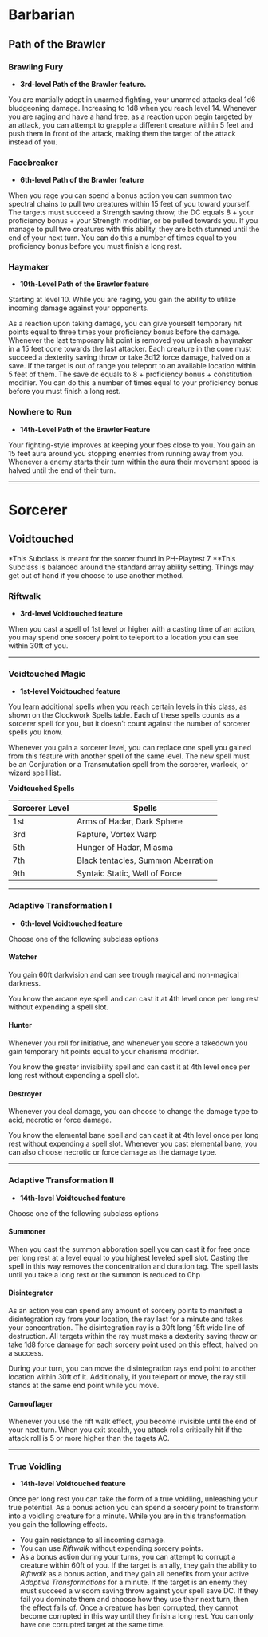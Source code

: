 # Barbarian

## Path of the Brawler

### Brawling Fury
- **3rd-level Path of the Brawler feature.**

You are martially adept in unarmed fighting, your unarmed attacks deal 1d6 bludgeoning damage. Increasing to 1d8 when you reach level 14. 
Whenever you are raging and have a hand free, as a reaction upon begin targeted by an attack, you can attempt to grapple a different creature within 5 feet and push them in front of the attack, making them the target of the attack instead of you. 

### Facebreaker
- **6th-level Path of the Brawler feature**

When you rage you can spend a bonus action you can summon two spectral chains to pull two creatures within 15 feet of you toward yourself. The targets must succeed a Strength saving throw, the DC equals 8 + your proficiency bonus + your Strength modifier, or be pulled towards you. If you manage to pull two creatures with this ability, they are both stunned until the end of your next turn. You can do this a number of times equal to you proficiency bonus before you must finish a long rest. 

### Haymaker
- **10th-Level Path of the Brawler feature**

Starting at level 10. While you are raging, you gain the ability to utilize incoming damage against your opponents.

As a reaction upon taking damage, you can give yourself temporary hit points equal to three times your proficiency bonus before the damage. Whenever the last temporary hit point is removed you unleash a haymaker in a 15 feet cone towards the last attacker. Each creature in the cone must succeed a dexterity saving throw or take 3d12 force damage, halved on a save. If the target is out of range you teleport to an available location within 5 feet of them. The save dc equals to 8 + proficiency bonus + constitution modifier. You can do this a number of times equal to your proficiency bonus before you must finish a long rest. 

### Nowhere to Run
- **14th-Level Path of the Brawler Feature**

Your fighting-style improves at keeping your foes close to you. You gain an 15 feet aura around you stopping enemies from running away from you. Whenever a enemy starts their turn within the aura their movement speed is halved until the end of their turn. 

---

# Sorcerer

## Voidtouched

*This Subclass is meant for the sorcer found in PH-Playtest 7
**This Subclass is balanced around the standard array ability setting. Things may get out of hand if you choose to use another method.

### Riftwalk
- **3rd-level Voidtouched feature**

When you cast a spell of 1st level or higher with a casting time of an action, you may spend one sorcery point to teleport to a location you can see within 30ft of you. 

---

### Voidtouched Magic
- **1st-level Voidtouched feature**

You learn additional spells when you reach certain levels in this class, as shown on the Clockwork Spells table. Each of these spells counts as a sorcerer spell for you, but it doesn’t count against the number of sorcerer spells you know.

Whenever you gain a sorcerer level, you can replace one spell you gained from this feature with another spell of the same level. The new spell must be an Conjuration or a Transmutation spell from the sorcerer, warlock, or wizard spell list.

**Voidtouched Spells**

|Sorcerer Level|Spells|
|---|---|
|1st|Arms of Hadar, Dark Sphere|
|3rd|Rapture, Vortex Warp|
|5th|Hunger of Hadar, Miasma|
|7th|Black tentacles, Summon Aberration|
|9th|Syntaic Static, Wall of Force|

---

### Adaptive Transformation I
- **6th-level Voidtouched feature**

Choose one of the following subclass options

#### Watcher

You gain 60ft darkvision and can see trough magical and non-magical darkness. 

You know the arcane eye spell and can cast it at 4th level once per long rest without expending a spell slot.

#### Hunter

Whenever you roll for initiative, and whenever you score a takedown you gain temporary hit points equal to your charisma modifier.

You know the greater invisibility spell and can cast it at 4th level once per long rest without expending a spell slot.

#### Destroyer 

Whenever you deal damage, you can choose to change the damage type to acid, necrotic or force damage. 

You know the elemental bane spell and can cast it at 4th level once per long rest without expending a spell slot. Whenever you cast elemental bane, you can also choose necrotic or force damage as the damage type. 

---

### Adaptive Transformation II
- **14th-level Voidtouched feature**

Choose one of the following subclass options 

#### Summoner

When you cast the summon abboration spell you can cast it for free once per long rest at a level equal to you highest leveled spell slot. Casting the spell in this way removes the concentration and duration tag. The spell lasts until you take a long rest or the summon is reduced to 0hp

#### Disintegrator

As an action you can spend any amount of sorcery points to manifest a disintegration ray from your location, the ray last for a minute and takes your concentration. The disintegration ray is a 30ft long 15ft wide line of destruction. All targets within the ray must make a dexterity saving throw or take 1d8 force damage for each sorcery point used on this effect, halved on a success. 

During your turn, you can move the disintegration rays end point to another location within 30ft of it. Additionally, if you teleport or move, the ray still stands at the same end point while you move.

#### Camouflager

Whenever you use the rift walk effect, you become invisible until the end of your next turn. When you exit stealth, you attack rolls critically hit if the attack roll is 5 or more higher than the tagets AC. 

---

### True Voidling
- **14th-level Voidtouched feature**

Once per long rest you can take the form of a true voidling, unleashing your true potential. As a bonus action you can spend a sorcery point to transform into a voidling creature for a minute. While you are in this transformation you gain the following effects. 
- You gain resistance to all incoming damage.
- You can use _Riftwalk_ without expending sorcery points. 
- As a bonus action during your turns, you can attempt to corrupt a creature within 60ft of you. If the target is an ally, they gain the ability to _Riftwalk_ as a bonus action, and they gain all benefits from your active _Adaptive Transformations_ for a minute. If the target is an enemy they must succeed a wisdom saving throw against your spell save DC. If they fail you dominate them and choose how they use their next turn, then the effect falls of. Once a creature has ben corrupted, they cannot become corrupted in this way until they finish a long rest. You can only have one corrupted target at the same time. 
